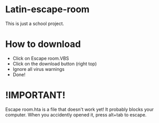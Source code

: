 # Latin-escape-room

This is just a school project.

# How to download
- Click on Escape room.VBS
- Click on the download button (right top)
- Ignore all virus warnings
- Done!

# !IMPORTANT!
Escape room.hta is a file that doesn't work yet! It probably blocks your computer. When you accidently opened it, press alt+tab to escape.
